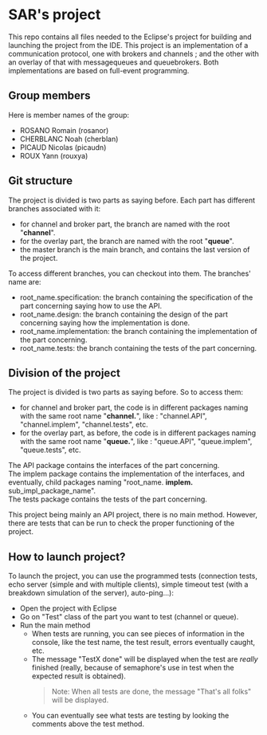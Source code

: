 # SAR's project

This repo contains all files needed to the Eclipse's project for building and launching the project from the IDE.
This project is an implementation of a communication protocol, one with brokers and channels ; and the other with an overlay of that with messagequeues and queuebrokers.
Both implementations are based on full-event programming.

## Group members
Here is member names of the group:
- ROSANO Romain (rosanor)
- CHERBLANC Noah (cherblan)
- PICAUD Nicolas (picaudn)
- ROUX Yann (rouxya)

## Git structure
The project is divided is two parts as saying before. Each part has different branches associated with it:
- for channel and broker part, the branch are named with the root "**channel**".
- for the overlay part, the branch are named with the root "**queue**".
- the master branch is the main branch, and contains the last version of the project.

To access different branches, you can checkout into them. The branches' name are:
- root_name.specification: the branch containing the specification of the part concerning saying how to use the API.
- root_name.design: the branch containing the design of the part concerning saying how the implementation is done.
- root_name.implementation: the branch containing the implementation of the part concerning.
- root_name.tests: the branch containing the tests of the part concerning.

## Division of the project
The project is divided is two parts as saying before. So to access them:
- for channel and broker part, the code is in different packages naming with the same root name "**channel.**", like : "channel.API", "channel.implem", "channel.tests", etc.
- for the overlay part, as before, the code is in different packages naming with the same root name "**queue.**", like : "queue.API", "queue.implem", "queue.tests", etc.  

The API package contains the interfaces of the part concerning.  
The implem package contains the implementation of the interfaces, and eventually, child packages naming "root_name. **implem.** sub_impl_package_name".  
The tests package contains the tests of the part concerning.

This project being mainly an API project, there is no main method. However, there are tests that can be run to check the proper functioning of the project.

## How to launch project?
To launch the project, you can use the programmed tests (connection tests, echo server (simple and with multiple clients), simple timeout test (with a breakdown simulation of the server), auto-ping...):
- Open the project with Eclipse
- Go on "Test" class of the part you want to test (channel or queue).
- Run the main method
  - When tests are running, you can see pieces of information in the console, like the test name, the test result, errors eventually caught, etc.
  - The message "TestX done" will be displayed when the test are *really* finished (really, because of semaphore's use in test when the expected result is obtained).
    > Note: When all tests are done, the message "That's all folks" will be displayed.
  - You can eventually see what tests are testing by looking the comments above the test method.